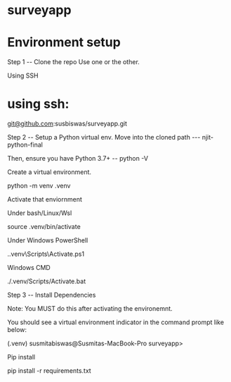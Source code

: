 # surveyapp

# Environment setup
Step 1 -- Clone the repo
Use one or the other.

Using SSH
# using ssh:
git@github.com:susbiswas/surveyapp.git

Step 2 -- Setup a Python virtual env.
Move into the cloned path --- njit-python-final

Then, ensure you have Python 3.7+ -- python -V

Create a virtual environment.

python -m venv .venv

Activate that enviornment

Under bash/Linux/Wsl

source .venv/bin/activate

Under Windows PowerShell

.\.venv\Scripts\Activate.ps1

Windows CMD

./.venv/Scripts/Activate.bat

Step 3 -- Install Dependencies

Note: You MUST do this after activating the environemnt.

You should see a virtual environment indicator in the command prompt like below:

(.venv) susmitabiswas@Susmitas-MacBook-Pro surveyapp>

Pip install

pip install -r requirements.txt
